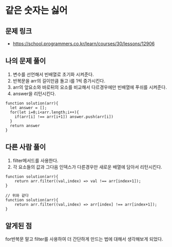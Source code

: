 # 같은 숫자는 싫어

## 문제 링크

- https://school.programmers.co.kr/learn/courses/30/lessons/12906

## 나의 문제 풀이

1. 변수를 선언해서 빈배열로 초기화 시켜준다.
2. 반복문을 arr의 길이만큼 돌고 i를 1씩 증가시킨다.
3. arr의 앞요소와 바로뒤의 요소를 비교해서 다르경우에만 빈배열에 푸쉬를 시켜준다.
4. answer을 리턴시킨다.

```Js
function solution(arr){
  let answer = [];
  for(let i=0;i<arr.length;i++){
    if(arr[i] !== arr[i+1]) answer.push(arr[i])
  }
  return answer
}

```

## 다른 사람 풀이

1. filter메서드를 사용한다.
2. 각 요소들의 값과 그다음 인덱스가 다른경우만 새로운 배열에 담아서 리턴시킨다.

```Js
function solution(arr){
    return arr.filter((val,index) => val !== arr[index+1]);
}

// 위와 같다
function solution(arr){
    return arr.filter((val,index) => arr[index] !== arr[index+1]);
}

```

## 알게된 점

for반복문 말고 filter를 사용하여 더 간단하게 만드는 법에 대해서 생각해보게 되었다.
